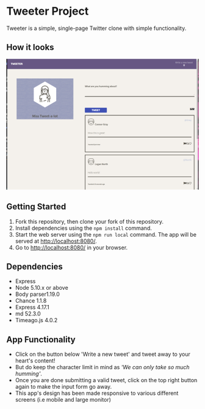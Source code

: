 # Tweeter Project

Tweeter is a simple, single-page Twitter clone with simple functionality.

## How it looks

![This is an image](./public/images/screenshot-1.png)


## Getting Started

1. Fork this repository, then clone your fork of this repository.
2. Install dependencies using the `npm install` command.
3. Start the web server using the `npm run local` command. The app will be served at <http://localhost:8080/>.
4. Go to <http://localhost:8080/> in your browser.

## Dependencies

- Express
- Node 5.10.x or above
- Body parser1.19.0
- Chance 1.1.8
- Express 4.17.1
- md 52.3.0
- Timeago.js 4.0.2



## App Functionality

- Click on the button below 'Write a new tweet' and tweet away to your heart's content!
- But do keep the character limit in mind as *'We can only take so much humming'*.
- Once you are done submitting a valid tweet, click on the top right button again to make the input form go away.
- This app's design has been made responsive to various different screens (i.e mobile and large monitor)
